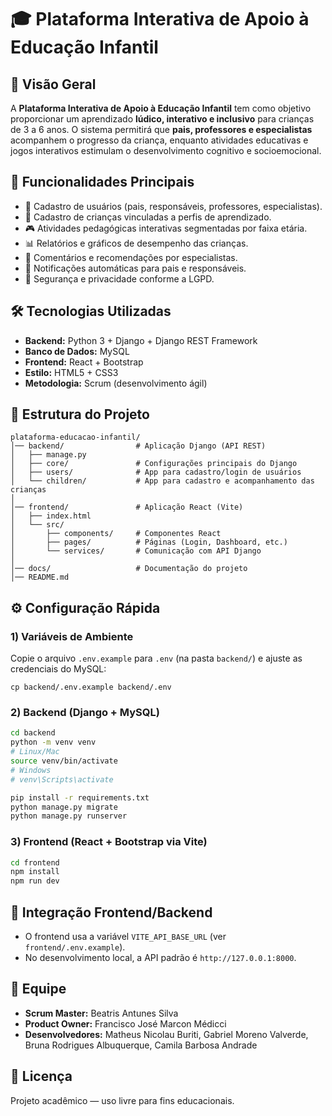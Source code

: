 # 🎓 Plataforma Interativa de Apoio à Educação Infantil

## 📌 Visão Geral
A **Plataforma Interativa de Apoio à Educação Infantil** tem como objetivo proporcionar um aprendizado **lúdico, interativo e inclusivo** para crianças de 3 a 6 anos.
O sistema permitirá que **pais, professores e especialistas** acompanhem o progresso da criança, enquanto atividades educativas e jogos interativos estimulam o desenvolvimento cognitivo e socioemocional.

## 🚀 Funcionalidades Principais
- 👤 Cadastro de usuários (pais, responsáveis, professores, especialistas).
- 👶 Cadastro de crianças vinculadas a perfis de aprendizado.
- 🎮 Atividades pedagógicas interativas segmentadas por faixa etária.
- 📊 Relatórios e gráficos de desempenho das crianças.
- 💬 Comentários e recomendações por especialistas.
- 🔔 Notificações automáticas para pais e responsáveis.
- 🔐 Segurança e privacidade conforme a LGPD.

## 🛠️ Tecnologias Utilizadas
- **Backend:** Python 3 + Django + Django REST Framework  
- **Banco de Dados:** MySQL  
- **Frontend:** React + Bootstrap  
- **Estilo:** HTML5 + CSS3  
- **Metodologia:** Scrum (desenvolvimento ágil)  

## 📂 Estrutura do Projeto
```
plataforma-educacao-infantil/
│── backend/                # Aplicação Django (API REST)
│   ├── manage.py
│   ├── core/               # Configurações principais do Django
│   ├── users/              # App para cadastro/login de usuários
│   └── children/           # App para cadastro e acompanhamento das crianças
│
│── frontend/               # Aplicação React (Vite)
│   ├── index.html
│   └── src/
│       ├── components/     # Componentes React
│       ├── pages/          # Páginas (Login, Dashboard, etc.)
│       └── services/       # Comunicação com API Django
│
│── docs/                   # Documentação do projeto
│── README.md
```

## ⚙️ Configuração Rápida

### 1) Variáveis de Ambiente
Copie o arquivo `.env.example` para `.env` (na pasta `backend/`) e ajuste as credenciais do MySQL:
```
cp backend/.env.example backend/.env
```

### 2) Backend (Django + MySQL)
```bash
cd backend
python -m venv venv
# Linux/Mac
source venv/bin/activate
# Windows
# venv\Scripts\activate

pip install -r requirements.txt
python manage.py migrate
python manage.py runserver
```

### 3) Frontend (React + Bootstrap via Vite)
```bash
cd frontend
npm install
npm run dev
```

## 🔌 Integração Frontend/Backend
- O frontend usa a variável `VITE_API_BASE_URL` (ver `frontend/.env.example`).  
- No desenvolvimento local, a API padrão é `http://127.0.0.1:8000`.

## 👥 Equipe
- **Scrum Master:** Beatris Antunes Silva  
- **Product Owner:** Francisco José Marcon Médicci  
- **Desenvolvedores:** Matheus Nicolau Buriti, Gabriel Moreno Valverde, Bruna Rodrigues Albuquerque, Camila Barbosa Andrade  

## 📜 Licença
Projeto acadêmico — uso livre para fins educacionais.
